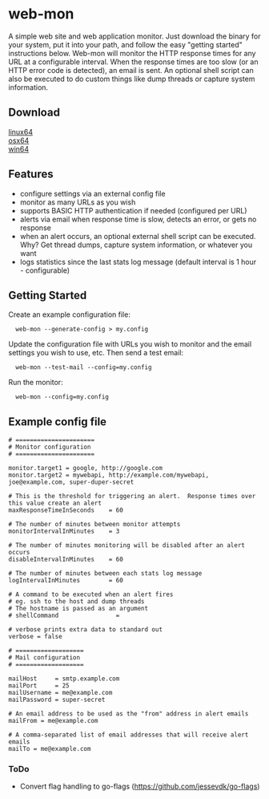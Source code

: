 # web-mon
A simple web site and web application monitor.  Just download the binary for your system, put it into your path, and follow the easy "getting started" instructions below.  Web-mon will monitor the HTTP response times for any URL at a configurable interval.  When the response times are too slow (or an HTTP error code is detected), an email is sent. An optional shell script can also be executed to do custom things like dump threads or capture system information.

## Download
[linux64](https://github.com/joncrlsn/web-mon/raw/master/bin-linux64/web-mon "Linux 64-bit")  
[osx64](https://github.com/joncrlsn/web-mon/raw/master/bin-osx64/web-mon "OSX 64-bit")  
[win64](https://github.com/joncrlsn/web-mon/raw/master/bin-win64/web-mon.exe "Windows 64-bit")

## Features
* configure settings via an external config file
* monitor as many URLs as you wish
* supports BASIC HTTP authentication if needed (configured per URL)
* alerts via email when response time is slow, detects an error, or gets no response
* when an alert occurs, an optional external shell script can be executed.  Why?  Get thread dumps, capture system information, or whatever you want
* logs statistics since the last stats log message (default interval is 1 hour - configurable)

## Getting Started
Create an example configuration file:

      web-mon --generate-config > my.config

Update the configuration file with URLs you wish to monitor and the email settings you wish to use, etc.  Then send a test email:

      web-mon --test-mail --config=my.config

Run the monitor:

      web-mon --config=my.config

## Example config file

    # ======================
    # Monitor configuration
    # ======================

    monitor.target1 = google, http://google.com
    monitor.target2 = mywebapi, http://example.com/mywebapi, joe@example.com, super-duper-secret

    # This is the threshold for triggering an alert.  Response times over this value create an alert
    maxResponseTimeInSeconds    = 60

    # The number of minutes between monitor attempts
    monitorIntervalInMinutes    = 3

    # The number of minutes monitoring will be disabled after an alert occurs
    disableIntervalInMinutes    = 60

    # The number of minutes between each stats log message
    logIntervalInMinutes        = 60

    # A command to be executed when an alert fires
    # eg. ssh to the host and dump threads
    # The hostname is passed as an argument
    # shellCommand                =

    # verbose prints extra data to standard out
    verbose = false

    # ===================
    # Mail configuration
    # ===================

    mailHost     = smtp.example.com
    mailPort     = 25
    mailUsername = me@example.com
    mailPassword = super-secret

    # An email address to be used as the "from" address in alert emails
    mailFrom = me@example.com

    # A comma-separated list of email addresses that will receive alert emails
    mailTo = me@example.com

### ToDo
* Convert flag handling to go-flags (https://github.com/jessevdk/go-flags)
